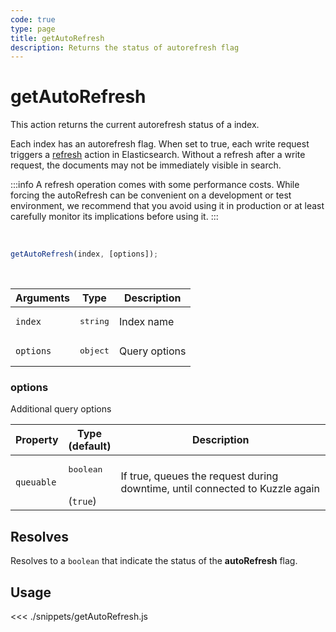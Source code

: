 ```yaml
---
code: true
type: page
title: getAutoRefresh
description: Returns the status of autorefresh flag
---
```


# getAutoRefresh

This action returns the current autorefresh status of a index.

Each index has an autorefresh flag.
When set to true, each write request triggers a [refresh](https://www.elastic.co/guide/en/elasticsearch/reference/5.6/docs-refresh.html) action in Elasticsearch.
Without a refresh after a write request, the documents may not be immediately visible in search.

:::info
A refresh operation comes with some performance costs.
While forcing the autoRefresh can be convenient on a development or test environment,
we recommend that you avoid using it in production or at least carefully monitor its implications before using it.
:::

<br/>

```js
getAutoRefresh(index, [options]);
```

<br/>

| Arguments | Type              | Description   |
| --------- | ----------------- | ------------- |
| `index`   | <pre>string</pre> | Index name    |
| `options` | <pre>object</pre> | Query options |

### options

Additional query options

| Property   | Type<br/>(default)              | Description                                                                  |
| ---------- | ------------------------------- | ---------------------------------------------------------------------------- |
| `queuable` | <pre>boolean</pre><br/>(`true`) | If true, queues the request during downtime, until connected to Kuzzle again |

## Resolves

Resolves to a `boolean` that indicate the status of the **autoRefresh** flag.

## Usage

<<< ./snippets/getAutoRefresh.js
